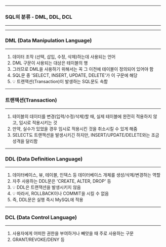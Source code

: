 -----
### SQL의 분류 - DML, DDL, DCL
-----
-----
### DML (Data Manipulation Language)
-----
1. 데이터 조작 (선택, 삽입, 수정, 삭제)하는데 사용되는 언어
2. DML 구문이 사용되는 대상은 테이블의 행
3. 그러므로 DML을 사용하기 위해서는 꼭 그 이전에 테이블이 정의되어 있어야 함
4. SQL문 중 'SELECT, INSERT, UPDATE, DELETE'가 이 구문에 해당
5. 💡 트랜잭션(Transaction)이 발생하는 SQL문도 속함

-----
### 트랜잭션(Transaction)
-----
1. 테이블의 데이터를 변경(입력/수정/삭제)할 때, 실제 테이블에 완전히 적용하지 않고, 임시로 적용시키는 것
2. 만약, 실수가 있었을 경우 임시로 적용시킨 것을 취소시킬 수 있게 해줌
3. SELECT도 트랜잭션을 발생시키긴 하지만, INSERT/UPDATE/DELETE와는 조금 성격을 달리함

-----
### DDL (Data Definition Language)
-----
1. 데이터베이스, 뷰, 테이블, 인덱스 등 데이터베이스 개체를 생성/삭제/변경하는 역할
2. 자주 사용하는 DDL문은 'CREATE, ALTER, DROP' 등
3. 💡 DDL은 트랜잭션을 발생시키지 않음
4. 💡 따라서, ROLLBACK이나 COMMIT을 시킬 수 없음
5. 즉, DDL문은 실행 즉시 MySQL에 적용

-----
### DCL (Data Control Language)
-----
1. 사용자에게 어떠한 권한을 부여하거나 빼앗을 때 주로 사용하는 구문
2. GRANT/REVOKE/DENY 등
